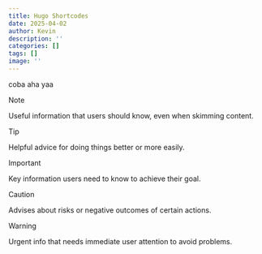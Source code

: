 ```yaml
---
title: Hugo Shortcodes
date: 2025-04-02
author: Kevin
description: ''
categories: []
tags: []
image: ''
---
```

coba aha yaa

> [!NOTE]
> Useful information that users should know, even when skimming content.

> [!TIP]
> Helpful advice for doing things better or more easily.

> [!IMPORTANT]
> Key information users need to know to achieve their goal.

> [!CAUTION]
> Advises about risks or negative outcomes of certain actions.

> [!WARNING]
> Urgent info that needs immediate user attention to avoid problems.
